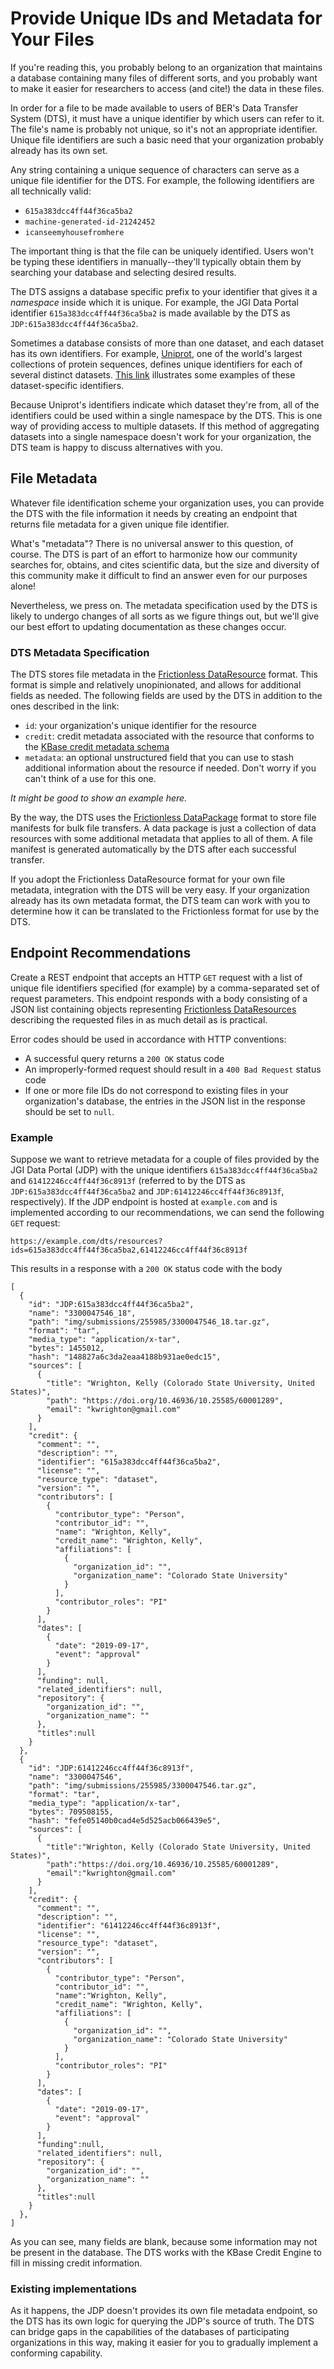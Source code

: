 # Provide Unique IDs and Metadata for Your Files

If you're reading this, you probably belong to an organization that maintains a
database containing many files of different sorts, and you probably want to make
it easier for researchers to access (and cite!) the data in these files.

In order for a file to be made available to users of BER's Data Transfer System
(DTS), it must have a unique identifier by which users can refer to it. The
file's name is probably not unique, so it's not an appropriate identifier.
Unique file identifiers are such a basic need that your organization probably
already has its own set.

Any string containing a unique sequence of characters can serve as a unique file
identifier for the DTS. For example, the following identifiers are all
technically valid:

* `615a383dcc4ff44f36ca5ba2`
* `machine-generated-id-21242452`
* `icanseemyhousefromhere`

The important thing is that the file can be uniquely identified. Users won't be
typing these identifiers in manually--they'll typically obtain them by searching
your database and selecting desired results.

The DTS assigns a database specific prefix to your identifier that gives it a
_namespace_ inside which it is unique. For example, the JGI Data Portal
identifier `615a383dcc4ff44f36ca5ba2` is made available by the DTS as
`JDP:615a383dcc4ff44f36ca5ba2`.

Sometimes a database consists of more than one dataset, and each dataset has its
own identifiers. For example, [Uniprot](https://www.uniprot.org/), one of
the world's largest collections of protein sequences, defines unique identifiers
for each of several distinct datasets. [This link](https://www.uniprot.org/help/linking_to_uniprot)
illustrates some examples of these dataset-specific identifiers.

Because Uniprot's identifiers indicate which dataset they're from, all of the
identifiers could be used within a single namespace by the DTS. This is one way
of providing access to multiple datasets. If this method of aggregating datasets
into a single namespace doesn't work for your organization, the DTS team is
happy to discuss alternatives with you.

## File Metadata

Whatever file identification scheme your organization uses, you can provide the
DTS with the file information it needs by creating an endpoint that returns
file metadata for a given unique file identifier.

What's "metadata"? There is no universal answer to this question, of course. The
DTS is part of an effort to harmonize how our community searches for, obtains,
and cites scientific data, but the size and diversity of this community make it
difficult to find an answer even for our purposes alone!

Nevertheless, we press on. The metadata specification used by the DTS is likely
to undergo changes of all sorts as we figure things out, but we'll give our best
effort to updating documentation as these changes occur.

### DTS Metadata Specification

The DTS stores file metadata in the [Frictionless DataResource](https://specs.frictionlessdata.io/data-resource/)
format. This format is simple and relatively unopinionated, and allows for
additional fields as needed. The following fields are used by the DTS in addition
to the ones described in the link:

* `id`: your organization's unique identifier for the resource
* `credit`: credit metadata associated with the resource that conforms to the
  [KBase credit metadata schema](https://github.com/kbase/credit_engine)
* `metadata`: an optional unѕtructured field that you can use to stash
  additional information about the resource if needed. Don't worry if you can't
  think of a use for this one.

_It might be good to show an example here._

By the way, the DTS uses the [Frictionless DataPackage](https://specs.frictionlessdata.io/data-package/)
format to store file manifests for bulk file transfers. A data package is just
a collection of data resources with some additional metadata that applies to
all of them. A file manifest is generated automatically by the DTS after each
successful transfer.

If you adopt the Frictionless DataResource format for your own file metadata,
integration with the DTS will be very easy. If your organization already has its
own metadata format, the DTS team can work with you to determine how it can be
translated to the Frictionless format for use by the DTS.

## Endpoint Recommendations

Create a REST endpoint that accepts an HTTP `GET` request with a list of unique
file identifiers specified (for example) by a comma-separated set of request
parameters. This endpoint responds with a body consisting of a JSON list containing
objects representing [Frictionless DataResources](https://specs.frictionlessdata.io/data-resource/)
describing the requested files in as much detail as is practical.

Error codes should be used in accordance with HTTP conventions:

* A successful query returns a `200 OK` status code
* An improperly-formed request should result in a `400 Bad Request` status code
* If one or more file IDs do not correspond to existing files in your
  organization's database, the entries in the JSON list in the response should
  be set to `null`.

### Example

Suppose we want to retrieve metadata for a couple of files provided by the JGI
Data Portal (JDP) with the unique identifiers `615a383dcc4ff44f36ca5ba2` and
`61412246cc4ff44f36c8913f` (referred to by the DTS as
`JDP:615a383dcc4ff44f36ca5ba2` and `JDP:61412246cc4ff44f36c8913f`, respectively).
If the JDP endpoint is hosted at `example.com` and is implemented according to
our recommendations, we can send the following `GET` request:

```
https://example.com/dts/resources?ids=615a383dcc4ff44f36ca5ba2,61412246cc4ff44f36c8913f
```

This results in a response with a `200 OK` status code with the body

```
[
  {
    "id": "JDP:615a383dcc4ff44f36ca5ba2",
    "name": "3300047546_18",
    "path": "img/submissions/255985/3300047546_18.tar.gz",
    "format": "tar",
    "media_type": "application/x-tar",
    "bytes": 1455012,
    "hash": "148827a6c3da2eaa4188b931ae0edc15",
    "sources": [
      {
        "title": "Wrighton, Kelly (Colorado State University, United States)",
        "path": "https://doi.org/10.46936/10.25585/60001289",
        "email": "kwrighton@gmail.com"
      }
    ],
    "credit": {
      "comment": "",
      "description": "",
      "identifier": "615a383dcc4ff44f36ca5ba2",
      "license": "",
      "resource_type": "dataset",
      "version": "",
      "contributors": [
        {
          "contributor_type": "Person",
          "contributor_id": "",
          "name": "Wrighton, Kelly",
          "credit_name": "Wrighton, Kelly",
          "affiliations": [
            {
              "organization_id": "",
              "organization_name": "Colorado State University"
            }
          ],
          "contributor_roles": "PI"
        }
      ],
      "dates": [
        {
          "date": "2019-09-17",
          "event": "approval"
        }
      ],
      "funding": null,
      "related_identifiers": null,
      "repository": {
        "organization_id": "",
        "organization_name": ""
      },
      "titles":null
    }
  },
  {
    "id": "JDP:61412246cc4ff44f36c8913f",
    "name": "3300047546",
    "path": "img/submissions/255985/3300047546.tar.gz",
    "format": "tar",
    "media_type": "application/x-tar",
    "bytes": 709508155,
    "hash": "fefe05140b0cad4e5d525acb066439e5",
    "sources": [
      {
        "title":"Wrighton, Kelly (Colorado State University, United States)",
        "path":"https://doi.org/10.46936/10.25585/60001289",
        "email":"kwrighton@gmail.com"
      }
    ],
    "credit": {
      "comment": "",
      "description": "",
      "identifier": "61412246cc4ff44f36c8913f",
      "license": "",
      "resource_type": "dataset",
      "version": "",
      "contributors": [
        {
          "contributor_type": "Person",
          "contributor_id": "",
          "name":"Wrighton, Kelly",
          "credit_name": "Wrighton, Kelly",
          "affiliations": [
            {
              "organization_id": "",
              "organization_name": "Colorado State University"
            }
          ],
          "contributor_roles": "PI"
        }
      ],
      "dates": [
        {
          "date": "2019-09-17",
          "event": "approval"
        }
      ],
      "funding":null,
      "related_identifiers": null,
      "repository": {
        "organization_id": "",
        "organization_name": ""
      },
      "titles":null
    }
  },
]
```

As you can see, many fields are blank, because some information may not be
present in the database. The DTS works with the KBase Credit Engine to fill in
missing credit information.

### Existing implementations

As it happens, the JDP doesn't provides its own file metadata endpoint, so the
DTS has its own logic for querying the JDP's source of truth. The DTS can bridge
gaps in the capabilities of the databases of participating organizations in this
way, making it easier for you to gradually implement a conforming capability.
